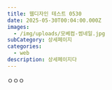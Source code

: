 ```yaml
---
title: 웹디자인 테스트 0530
date: 2025-05-30T00:04:00.000Z
images:
  - /img/uploads/모베컴-썸네일.jpg
subCategory: 상세페이지
categories:
  - web
description: 상세페이지다
---
```

ㅇㅇㅇ
